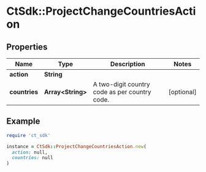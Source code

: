 # CtSdk::ProjectChangeCountriesAction

## Properties

| Name | Type | Description | Notes |
| ---- | ---- | ----------- | ----- |
| **action** | **String** |  |  |
| **countries** | **Array&lt;String&gt;** | A two-digit country code as per country code. | [optional] |

## Example

```ruby
require 'ct_sdk'

instance = CtSdk::ProjectChangeCountriesAction.new(
  action: null,
  countries: null
)
```

